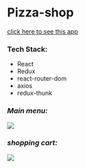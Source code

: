 <h1> Pizza-shop</h1>

 <a href='https://pizza-shop-reat.herokuapp.com/'> click here to see this app<a/>
 
<h3>Tech Stack: </h3>

<ul>
<li> React </li>
<li> Redux </li>
<li> react-router-dom </li>
<li> axios </li>
<li> redux-thunk </li>
</ul>

<h3><i> Main menu: </i></h3>
<img src='https://psv4.userapi.com/c534536/u433674261/docs/d6/f32701accd99/pitstsa1.png?extra=X6RZKHdVC1ujj_HF_6zzSbmX5pNNlRlK9-lgbZTC1-5WDutjWTxK8urQ9QuYdpMlkrGaK454Bp3Wn49uI69JeDoo0HHBMIEaDDQ-yRqd7PSAMEthaEn2moOG1FvTSJo6zHMawSmqLZWF5xaU8OU4qA'/>

<h3><i> shopping cart: </i></h3>
<img src='https://psv4.userapi.com/c534536/u433674261/docs/d2/c2da17437340/pitstsa2.png?extra=SDpHaPLX9wFg-BmeRSpyphyckkyzeG49ATY9zmEZ7X-qYH-dvDAc6MV7WGRMfTJR7JwUSuC3nTMojRTKgXhf9b1u_XXJuncdbX1wcPvlxCFO2_n1txzWmGNAuiVUGRzyI6wrRxnWDrxTfh51E1zU8A'/>

